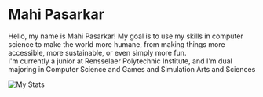 # Mahi Pasarkar
Hello, my name is Mahi Pasarkar!
My goal is to use my skills in computer science to make the world more humane, from making things more accessible, more sustainable, or even simply more fun.  
I'm currently a junior at Rensselaer Polytechnic Institute, and I'm dual majoring in Computer Science and Games and Simulation Arts and Sciences

![My Stats](https://github-readme-stats.vercel.app/api?username=mahi-pas&theme=dracula&show_icons=true)
<!--
**mahi-pas/mahi-pas** is a ✨ _special_ ✨ repository because its `README.md` (this file) appears on your GitHub profile.

Here are some ideas to get you started:

- 🔭 I’m currently working on ...
- 🌱 I’m currently learning ...
- 👯 I’m looking to collaborate on ...
- 🤔 I’m looking for help with ...
- 💬 Ask me about ...
- 📫 How to reach me: ...
- 😄 Pronouns: ...
- ⚡ Fun fact: ...
-->
